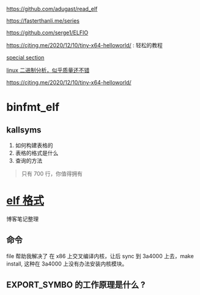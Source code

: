 https://github.com/adugast/read_elf

https://fasterthanli.me/series

https://github.com/serge1/ELFIO

https://cjting.me/2020/12/10/tiny-x64-helloworld/ : 轻松的教程

[special section](https://lwn.net/Articles/531148/)

[linux 二进制分析，似乎质量还不错](https://book.douban.com/subject/27592738/)

https://cjting.me/2020/12/10/tiny-x64-helloworld/

# binfmt_elf

## kallsyms
1. 如何构建表格的
2. 表格的格式是什么
3. 查询的方法
> 只有 700 行，你值得拥有

# [elf 格式](https://linux-audit.com/elf-binaries-on-linux-understanding-and-analysis/)
博客笔记整理

## 命令
file 帮助我解决了 在 x86 上交叉编译内核，让后 sync 到 3a4000 上去，make install, 这种在 3a4000 上没有办法安装内核模块。

## EXPORT_SYMBO 的工作原理是什么 ?
